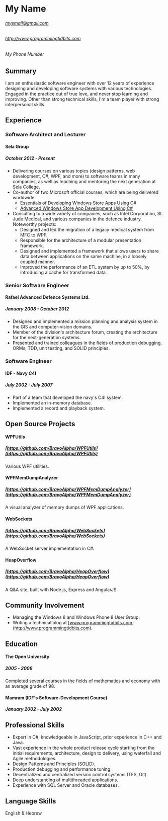 # My Name
###### <myemail@gmail.com>
###### <http://www.programmingtidbits.com>
###### My Phone Number

## Summary
I am an enthusiastic software engineer with over 12 years of experience designing and developing software systems with various technologies. Engaged in the practice out of true love, and never stop learning and improving. Other than strong technical skills, I'm a team player with strong interpersonal skills.

## Experience
### Software Architect and Lecturer
#### Sela Group
##### October 2012 - Present
 * Delivering courses on various topics (design patterns, web development, C#, WPF, and more) to software teams in many companies, as well as teaching and mentoring the next generation at Sela College. 
 * Co-author of two Microsoft official courses, which are being delivered worldwide:
    * [Essentials of Developing Windows Store Apps Using C#](http://www.microsoft.com/learning/en-us/course.aspx?id=20484c)
    * [Advanced Windows Store App Development Using C#](http://www.microsoft.com/learning/en-us/course.aspx?id=20485c)
 * Consulting to a wide variety of companies, such as Intel Corporation, St. Jude Medical, and various companies in the defence industry. Noteworthy projects:
    * Designed and led the migration of a legacy medical system from MFC to WPF.
    * Responsible for the architecture of a modular presentation framework.
    * Designed and implemented a framework that allows users to share data between applications on the same machine, in a loosely coupled manner.
    * Improved the performance of an ETL system by up to 50%, by introducing a cache for transformed data.

### Senior Software Engineer
#### Rafael Advanced Defence Systems Ltd.
##### January 2008 - October 2012
 * Designed and implemented a mission planning and analysis system in the GIS and computer-vision domains.
 * Member of the division's architecture forum, creating the architecture for the next-generation systems.
 * Presented and trained colleagues in the fields of production debugging, ORMs, TDD, unit testing, and SOLID principles.

### Software Engineer
#### IDF - Navy C4I
##### July 2002 - July 2007
 * Part of a team that developed the navy's C4I system.
 * Implemented an in-memory database.
 * Implemented a record and playback system.

## Open Source Projects
#### WPFUtils
##### [https://github.com/BravoAlpha/WPFUtils](https://github.com/BravoAlpha/WPFUtils)
Various WPF utilities.

#### WPFMemDumpAnalyzer
##### [https://github.com/BravoAlpha/WPFMemDumpAnalyzer](https://github.com/BravoAlpha/WPFMemDumpAnalyzer)
A visual analyzer of memory dumps of WPF applications.

#### WebSockets
##### [https://github.com/BravoAlpha/WebSockets](https://github.com/BravoAlpha/WebSockets)
A WebSocket server implementation in C#.

#### HeapOverflow
##### [https://github.com/BravoAlpha/HeapOverflow](https://github.com/BravoAlpha/HeapOverflow)
A Q&A site, built with Node.js, Express and AngularJS.

## Community Involvement
 * Managing the Windows 8 and Windows Phone 8 User Group.
 * Writing a technical blog at [www.programmingtidbits.com](http://www.programmingtidbits.com).

## Education
#### The Open University
##### 2005 - 2006
Completed several courses in the fields of mathematics and economy with an average grade of 98.

#### Mamram (IDF's Software-Development Course)
##### January 2002 - July 2002

## Professional Skills
 * Expert in C#, knowledgeable in JavaScript, prior experience in C++ and Java.
 * Vast experience in the whole product release cycle starting from the initial requirements, architecture, design to delivery, using waterfall and Agile methodologies.
 * Design Patterns and Principles (SOLID).
 * Production debugging and performance tuning.
 * Decentralized and centralized version control systems (TFS, Git).
 * Deep understanding of multithreaded applications.
 * Experience with SQL Server and Oracle databases.

## Language Skills
English & Hebrew
